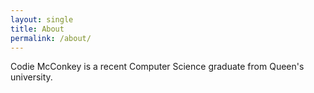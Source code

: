 ```yaml
---
layout: single
title: About
permalink: /about/
---
```


Codie McConkey is a recent Computer Science graduate from Queen's university.
